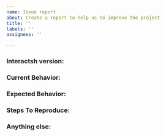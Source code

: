 ```yaml
---
name: Issue report
about: Create a report to help us to improve the project
title: ''
labels: ''
assignees: ''

---
```


<!-- 
1. Please search to see if an issue already exists for the bug you encountered.
2. For support requests, FAQs or "How to" questions, please use the GitHub Discussions section instead - https://github.com/projectdiscovery/interactsh/discussions or
3. Join our discord server at https://discord.gg/projectdiscovery and post the question on the #interactsh channel.
-->

<!-- ISSUES MISSING IMPORTANT INFORMATION MAY BE CLOSED WITHOUT INVESTIGATION. -->

### Interactsh version:
<!-- You can find current version of interactsh with "interactsh -version" -->
<!-- We only accept issues that are reproducible on the latest version of interactsh. -->
<!-- You can find the latest version of project at https://github.com/projectdiscovery/interactsh/releases/ -->

### Current Behavior:
<!-- A concise description of what you're experiencing. -->

### Expected Behavior:
<!-- A concise description of what you expected to happen. -->

### Steps To Reproduce:
<!--
Example: steps to reproduce the behavior:
1. Run 'interactsh ...'
2. See error...
-->


### Anything else:
<!-- Links? References? Screnshots? Anything that will give us more context about the issue that you are encountering! -->
